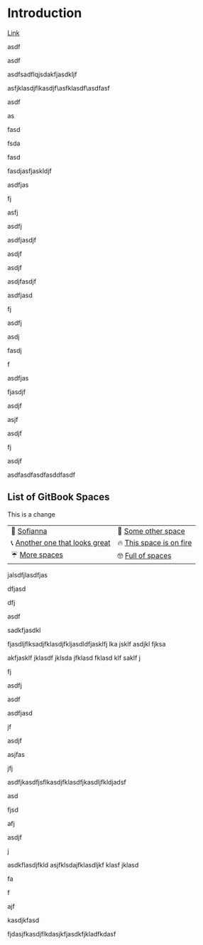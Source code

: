 # Introduction

[Link](yes-renamed.md)

asdf

asdf

asdfsadflqjsdakfjasdkljf

asfjklasdjflkasdjf\asfklasdf\asdfasf

asdf

as

fasd

fsda

fasd

fasdjasfjaskldjf

asdfjas

fj

asfj

asdfj

asdfjasdjf

asdjf

asdjf

asdjfasdjf

asdfjasd

fj

asdfj

asdj

fasdj

f

asdfjas

fjasdjf

asdjf

asjf

asdjf

fj

asdjf

asdfasdfasdfasddfasdf



## List of GitBook Spaces <a id="list-of-gitbook"></a>

This is a change

|  |  |
| :--- | :--- |
| 🎉 [Sofianna](https://playground-org.gitbook.io/sofianna/) | 🚗 [Some other space](https://playground-org.gitbook.io/sofianna/) |
| 📞 [Another one that looks great](https://playground-org.gitbook.io/playground/) | 🔥 [This space is on fire](https://playground-org.gitbook.io/playground/) |
| ☔️ [More spaces](https://playground-org.gitbook.io/playground/) | 🤓 [Full of spaces](https://playground-org.gitbook.io/playground/) |

jalsdfjlasdfjas

dfjasd

dfj

asdf

sadkfjasdkl

fjasdljflksadjfklasdjfkljasdldfjasklfj lka jsklf asdjkl fjksa



akfjasklf jklasdf jklsda jfklasd fklasd klf saklf j

fj

asdfj

asdf

asdfjasd

jf

asdjf

asjfas

jfj

asdfjkasdfjsflkasdjfklasdfjkasdljfkldjadsf

asd

fjsd

afj

asdjf

j

asdkflasdjfkld asjfklsdajfklasdljkf klasf jklasd

fa



f

ajf

kasdjkfasd

fjdasjfkasdjflkdasjkfjasdkfjkladfkdasf






